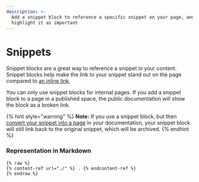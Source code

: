 ```yaml
---
description: >-
  Add a snippet block to reference a specific snippet on your page, and
  highlight it as important
---
```


# Snippets

Snippet blocks are a great way to reference a snippet in your content. Snippet blocks help make the link to your snippet stand out on the page compared to [an inline link](../editing-content/inline.md#relative-links).

You can only use snippet blocks for internal pages. If you add a snippet block to a page in a published space, the public documentation will show the block as a broken link.

{% hint style="warning" %}
**Note:** If you use a snippet block, but then [convert your snippet into a page](../../snippets/snippets-beta.md#convert-a-snippet-to-a-page) in your documentation, your snippet block will still link back to the original snippet, which will be archived.
{% endhint %}

### Representation in Markdown

```
{% raw %}
{% content-ref url="./" %} . {% endcontent-ref %}
{% endraw %}
```
